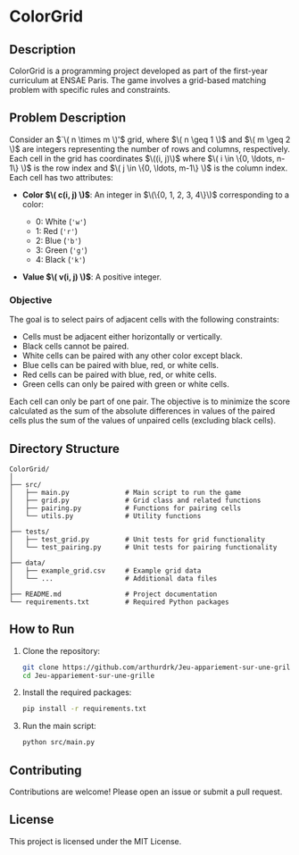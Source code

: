 # ColorGrid

## Description

ColorGrid is a programming project developed as part of the first-year curriculum at ENSAE Paris. The game involves a grid-based matching problem with specific rules and constraints.

## Problem Description

Consider an $`\( n \times m \)'$ grid, where $\( n \geq 1 \)$ and $\( m \geq 2 \)$ are integers representing the number of rows and columns, respectively. Each cell in the grid has coordinates $\((i, j)\)$ where $\( i \in \{0, \ldots, n-1\} \)$ is the row index and $\( j \in \{0, \ldots, m-1\} \)$ is the column index. Each cell has two attributes:

- **Color $\( c(i, j) \)$**: An integer in $\(\{0, 1, 2, 3, 4\}\)$ corresponding to a color:
  - 0: White (`'w'`)
  - 1: Red (`'r'`)
  - 2: Blue (`'b'`)
  - 3: Green (`'g'`)
  - 4: Black (`'k'`)

- **Value $\( v(i, j) \)$**: A positive integer.

### Objective

The goal is to select pairs of adjacent cells with the following constraints:

- Cells must be adjacent either horizontally or vertically.
- Black cells cannot be paired.
- White cells can be paired with any other color except black.
- Blue cells can be paired with blue, red, or white cells.
- Red cells can be paired with blue, red, or white cells.
- Green cells can only be paired with green or white cells.

Each cell can only be part of one pair. The objective is to minimize the score calculated as the sum of the absolute differences in values of the paired cells plus the sum of the values of unpaired cells (excluding black cells).

## Directory Structure

```
ColorGrid/
│
├── src/
│   ├── main.py              # Main script to run the game
│   ├── grid.py              # Grid class and related functions
│   ├── pairing.py           # Functions for pairing cells
│   └── utils.py             # Utility functions
│
├── tests/
│   ├── test_grid.py         # Unit tests for grid functionality
│   └── test_pairing.py      # Unit tests for pairing functionality
│
├── data/
│   ├── example_grid.csv     # Example grid data
│   └── ...                  # Additional data files
│
├── README.md                # Project documentation
└── requirements.txt         # Required Python packages
```

## How to Run

1. Clone the repository:
   ```bash
   git clone https://github.com/arthurdrk/Jeu-appariement-sur-une-grille.git
   cd Jeu-appariement-sur-une-grille
   ```

2. Install the required packages:
   ```bash
   pip install -r requirements.txt
   ```

3. Run the main script:
   ```bash
   python src/main.py
   ```

## Contributing

Contributions are welcome! Please open an issue or submit a pull request.

## License

This project is licensed under the MIT License.
